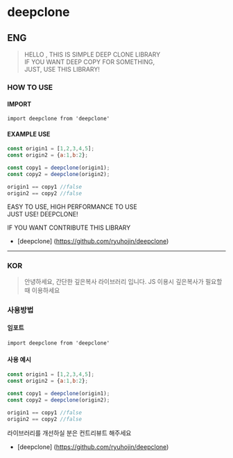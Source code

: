# deepclone

## ENG
> HELLO , THIS IS SIMPLE DEEP CLONE LIBRARY<br/>
> IF YOU WANT DEEP COPY FOR SOMETHING,<br/>
> JUST, USE THIS LIBRARY!

### HOW TO USE

#### IMPORT
```
import deepclone from 'deepclone'
```
#### EXAMPLE USE

```javascript
const origin1 = [1,2,3,4,5];
const origin2 = {a:1,b:2};

const copy1 = deepclone(origin1);
const copy2 = deepclone(origin2);

origin1 == copy1 //false
origin2 == copy2 //false
```

EASY TO USE, HIGH PERFORMANCE TO USE <br/>
JUST USE! DEEPCLONE!

IF YOU WANT CONTRIBUTE THIS LIBRARY
- [deepclone] (https://github.com/ryuhojin/deepclone)

---

### KOR
> 안녕하세요, 간단한 깊은복사 라이브러리 입니다.
> JS 이용시 깊은복사가 필요할때 이용하세요

### 사용방법

#### 임포트
```
import deepclone from 'deepclone'
```
#### 사용 예시

```javascript
const origin1 = [1,2,3,4,5];
const origin2 = {a:1,b:2};

const copy1 = deepclone(origin1);
const copy2 = deepclone(origin2);

origin1 == copy1 //false
origin2 == copy2 //false
```

라이브러리를 개선하실 분은 컨트리뷰트 해주세요
- [deepclone] (https://github.com/ryuhojin/deepclone)
